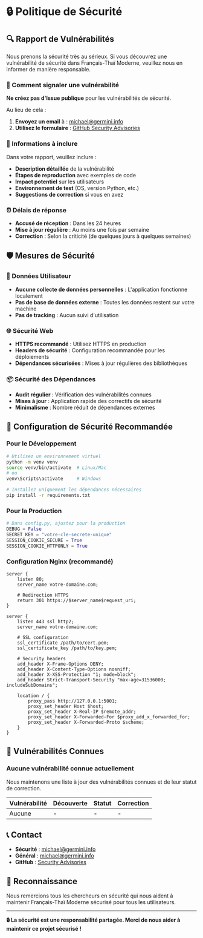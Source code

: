 # 🔒 Politique de Sécurité

## 🔍 Rapport de Vulnérabilités

Nous prenons la sécurité très au sérieux. Si vous découvrez une vulnérabilité de sécurité dans Français-Thaï Moderne, veuillez nous en informer de manière responsable.

### 🚨 Comment signaler une vulnérabilité

**Ne créez pas d'Issue publique** pour les vulnérabilités de sécurité.

Au lieu de cela :

1. **Envoyez un email** à : michael@germini.info
2. **Utilisez le formulaire** : [GitHub Security Advisories](https://github.com/michaelgermini/Specialized-Training-Program/security/advisories/new)

### 📝 Informations à inclure

Dans votre rapport, veuillez inclure :

- **Description détaillée** de la vulnérabilité
- **Étapes de reproduction** avec exemples de code
- **Impact potentiel** sur les utilisateurs
- **Environnement de test** (OS, version Python, etc.)
- **Suggestions de correction** si vous en avez

### ⏰ Délais de réponse

- **Accusé de réception** : Dans les 24 heures
- **Mise à jour régulière** : Au moins une fois par semaine
- **Correction** : Selon la criticité (de quelques jours à quelques semaines)

## 🛡️ Mesures de Sécurité

### 🔐 Données Utilisateur
- **Aucune collecte de données personnelles** : L'application fonctionne localement
- **Pas de base de données externe** : Toutes les données restent sur votre machine
- **Pas de tracking** : Aucun suivi d'utilisation

### 🌐 Sécurité Web
- **HTTPS recommandé** : Utilisez HTTPS en production
- **Headers de sécurité** : Configuration recommandée pour les déploiements
- **Dépendances sécurisées** : Mises à jour régulières des bibliothèques

### 📦 Sécurité des Dépendances
- **Audit régulier** : Vérification des vulnérabilités connues
- **Mises à jour** : Application rapide des correctifs de sécurité
- **Minimalisme** : Nombre réduit de dépendances externes

## 🔧 Configuration de Sécurité Recommandée

### Pour le Développement
```bash
# Utilisez un environnement virtuel
python -m venv venv
source venv/bin/activate  # Linux/Mac
# ou
venv\Scripts\activate     # Windows

# Installez uniquement les dépendances nécessaires
pip install -r requirements.txt
```

### Pour la Production
```python
# Dans config.py, ajustez pour la production
DEBUG = False
SECRET_KEY = "votre-cle-secrete-unique"
SESSION_COOKIE_SECURE = True
SESSION_COOKIE_HTTPONLY = True
```

### Configuration Nginx (recommandé)
```nginx
server {
    listen 80;
    server_name votre-domaine.com;

    # Redirection HTTPS
    return 301 https://$server_name$request_uri;
}

server {
    listen 443 ssl http2;
    server_name votre-domaine.com;

    # SSL configuration
    ssl_certificate /path/to/cert.pem;
    ssl_certificate_key /path/to/key.pem;

    # Security headers
    add_header X-Frame-Options DENY;
    add_header X-Content-Type-Options nosniff;
    add_header X-XSS-Protection "1; mode=block";
    add_header Strict-Transport-Security "max-age=31536000; includeSubDomains";

    location / {
        proxy_pass http://127.0.0.1:5001;
        proxy_set_header Host $host;
        proxy_set_header X-Real-IP $remote_addr;
        proxy_set_header X-Forwarded-For $proxy_add_x_forwarded_for;
        proxy_set_header X-Forwarded-Proto $scheme;
    }
}
```

## 🚨 Vulnérabilités Connues

### Aucune vulnérabilité connue actuellement

Nous maintenons une liste à jour des vulnérabilités connues et de leur statut de correction.

| Vulnérabilité | Découverte | Statut | Correction |
|---------------|------------|--------|-----------|
| Aucune | - | - | - |

## 📞 Contact

- **Sécurité** : michael@germini.info
- **Général** : michael@germini.info
- **GitHub** : [Security Advisories](https://github.com/michaelgermini/Specialized-Training-Program/security/advisories)

## 🙏 Reconnaissance

Nous remercions tous les chercheurs en sécurité qui nous aident à maintenir Français-Thaï Moderne sécurisé pour tous les utilisateurs.

---

**🔒 La sécurité est une responsabilité partagée. Merci de nous aider à maintenir ce projet sécurisé !**
